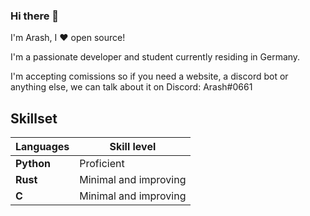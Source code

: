 ### Hi there 👋
I'm Arash, I ❤︎ open source!

I'm a passionate developer and student currently residing in Germany.

I'm accepting comissions so if you need a website, a discord bot or anything else, we can talk about it on Discord: Arash#0661

## Skillset

| Languages | Skill level |
| --------- | ----------- |
| **Python** | Proficient |
| **Rust** | Minimal and improving |
| **C** | Minimal and improving|
